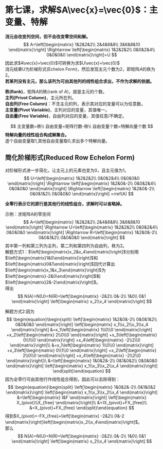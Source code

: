 # 第七课，求解$A\vec{x}=\vec{0}$：主变量、特解

**消元会改变列空间，但不会改变零空间和解。**
$$
A=\left[\begin{matrix}
1&2&2&2\\
2&4&6&8\\
3&6&8&10
\end{matrix}\right]
\Rightarrow \left[\begin{matrix}
1&2&2&2\\
0&0&2&4\\
0&0&0&0
\end{matrix}\right]=U
$$
因此求$A\vec{x}=\vec{0}$可转换为求$U\vec{x}=\vec{0}$<br>
消元结果U为阶梯形式(Echelon Form)，然后发现主元个数为2，即矩阵$A$的秩为2。<br>
**若某列没有主元，那么该列为可由其他列的线性组合求出，不作为求解的依据。**<br>

**秩(Rank)**，矩阵$A$的秩(rank of $A$)，就是主元的个数。<br>
**主列(Privot Column)**，主元所在列。<br>
**自由列(Free Column)**：不含主元的列，表示其对应的变量可以为任意数。<br>
**主变量(Pivot Variable)**，主列对应的变量，其值唯一。<br>
**自由量(Free Variable)**，自由列对应的变量，其值任意/不确定。<br>

$$
主变量数=秩\\
自由变量=矩阵行数-秩\\
自由变量个数=特解向量个数
$$
**特解向量的线性组合构成解集合。**<br>
逐个自由变量取$1$,其他自由变量取$0$,求出多个特解向量。<br>

## 简化阶梯形式(Reduced Row Echelon Form)
对阶梯形式进一步简化，让主元上的元素也变为$0$，且主元值为$1$。<br>
$$
U=\left[\begin{matrix}
1&2&2&2\\
0&0&2&4\\
0&0&0&0
\end{matrix}\right]
\Rightarrow \left[\begin{matrix}
1&2&0&-2\\
0&0&2&4\\
0&0&0&0
\end{matrix}\right]
\Rightarrow \left[\begin{matrix}
1&2&0&-2\\
0&0&1&2\\
0&0&0&0
\end{matrix}\right]
=rref(A)
$$

**全零行表示它的原行是其他行的线性组合，求解时可以省略掉。**

示例：求矩阵A的零空间<br>
$$
A=\left[\begin{matrix}
1&2&2&2\\
2&4&6&8\\
3&6&8&10
\end{matrix}\right]
\Rightarrow U=\left[\begin{matrix}
1&2&2&2\\
0&0&2&4\\
0&0&0&0
\end{matrix}\right]
\Rightarrow R=\left[\begin{matrix}
1&2&0&-2\\
0&0&1&2\\
0&0&0&0
\end{matrix}\right]
$$
其中第一列和第三列为主列，第二列和第四列为自由列，秩为$2$。<br>
解题方式1：$\left[\begin{matrix}x_2&x_4\end{matrix}\right]$分别用$\left[\begin{matrix}1&0\end{matrix}\right]$和$\left[\begin{matrix}0&1\end{matrix}\right]$回代计算出$\left[\begin{matrix}x_1&x_3\end{matrix}\right]$为$\left[\begin{matrix}-2&0\end{matrix}\right]$和$\left[\begin{matrix}2&-2\end{matrix}\right]$。<br>
得出
$$
N(A)=N(U)=N(R)=\left[\begin{matrix}
-2&2\\
0&-2\\
1&0\\
0&1
\end{matrix}\right]
\left[\begin{matrix}
x_2\\x_4
\end{matrix}\right]
$$

解题方式2:因为
$$
\begin{equation}\begin{split}
\left[\begin{matrix}
1&2&0&-2\\
0&0&1&2\\
0&0&0&0
\end{matrix}\right]
\left[\begin{matrix}
x_1\\x_2\\x_3\\x_4
\end{matrix}\right]
&=x_1\left[\begin{matrix}
1\\0\\0
\end{matrix}\right]
+x_2\left[\begin{matrix}
2\\0\\0
\end{matrix}\right]
+x_3\left[\begin{matrix}
0\\1\\0
\end{matrix}\right]
+x_4\left[\begin{matrix}
-2\\2\\0
\end{matrix}\right]\\
&=x_1\left[\begin{matrix}
1\\0\\0
\end{matrix}\right]
+x_3\left[\begin{matrix}
0\\1\\0
\end{matrix}\right]
+x_2\left[\begin{matrix}
2\\0\\0
\end{matrix}\right]
+x_4\left[\begin{matrix}
-2\\2\\0
\end{matrix}\right]\\
&=\left[\begin{matrix}
1&0&2&-2\\
0&1&0&2\\
0&0&0&0
\end{matrix}\right]
\left[\begin{matrix}
x_1\\x_3\\x_2\\x_4
\end{matrix}\right]
\end{split}\end{equation}
$$
因为全零行可由其他行作线性组合得到，因此可以去除得到：
$$
\begin{equation}\begin{split}
\left[\begin{matrix}
1&0&2&-2\\
0&1&0&2
\end{matrix}\right]
\left[\begin{matrix}
x_1\\x_3\\x_2\\x_4
\end{matrix}\right]
&=\left[\begin{matrix}
I&F
\end{matrix}\right]
\left[\begin{matrix}
X_{pivot}\\X_{free}
\end{matrix}\right]\\
&=IX_{pivot}+FX_{free}\\
&=X_{pivot}+FX_{free}
\end{split}\end{equation}
$$
得到$X_{pivot}=-FX_{free}=\left[\begin{matrix}
-2&2\\
0&-2
\end{matrix}\right]\left[\begin{matrix}x_2\\x_4\end{matrix}\right]$。<br>
那么
$$
N(A)=N(U)=N(R)=\left[\begin{matrix}
-2&2\\
0&-2\\
1&0\\
0&1
\end{matrix}\right]
\left[\begin{matrix}
x_2\\x_4
\end{matrix}\right]
$$